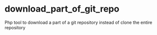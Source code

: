 # download_part_of_git_repo
Php tool to download a part of a git repository instead of clone the entire repository
